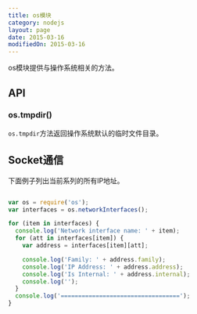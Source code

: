 ```yaml
---
title: os模块
category: nodejs
layout: page
date: 2015-03-16
modifiedOn: 2015-03-16
---
```


os模块提供与操作系统相关的方法。

## API

### os.tmpdir()

`os.tmpdir`方法返回操作系统默认的临时文件目录。

## Socket通信

下面例子列出当前系列的所有IP地址。

```javascript

var os = require('os');
var interfaces = os.networkInterfaces();

for (item in interfaces) {
  console.log('Network interface name: ' + item);
  for (att in interfaces[item]) {
    var address = interfaces[item][att];

    console.log('Family: ' + address.family);
    console.log('IP Address: ' + address.address);
    console.log('Is Internal: ' + address.internal);
    console.log('');
  }
  console.log('==================================');
}

```
